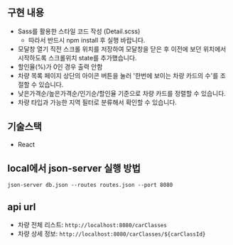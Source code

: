 ## 구현 내용
- Sass를 활용한 스타일 코드 작성 (Detail.scss) 
  - 따라서 반드시 npm install 후 실행 바랍니다. 
- 모달창 열기 직전 스크롤 위치를 저장하여 모달창을 닫은 후 이전에 보던 위치에서 시작하도록 스크롤위치 state를 추가했습니다.
- 할인율(%)가 0인 경우 출력 안함
- 차량 목록 페이지 상단의 아이콘 버튼을 눌러 '한번에 보이는 차량 카드의 수'를 조절할 수 있습니다.
- 낮은가격순/높은가격순/인기순/할인율 기준으로 차량 카드를 정렬할 수 있습니다.
- 차량 타입과 가능한 지역 필터로 분류해서 확인할 수 있습니다.

## 기술스택
- React


## local에서 json-server 실행 방법
```
json-server db.json --routes routes.json --port 8080
```

## api url
- 차량 전체 리스트: `http://localhost:8080/carClasses`
- 차량 상세 정보: `http://localhost:8080/carClasses/${carClassId}`
